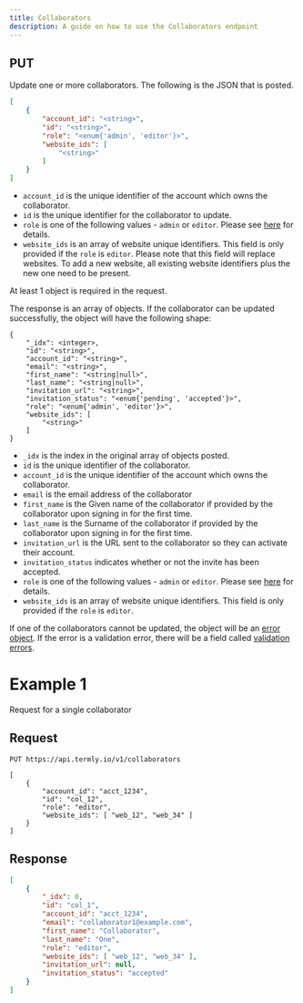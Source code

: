 ```yaml
---
title: Collaborators
description: A guide on how to use the Collaborators endpoint
---
```


## PUT

Update one or more collaborators. The following is the JSON that is posted.

```json
[
	{
		"account_id": "<string>",
		"id": "<string>",
		"role": "<enum{'admin', 'editor'}>",
		"website_ids": [
			"<string>"
		]
	}
]
```

* `account_id` is the unique identifier of the account which owns the collaborator.
* `id` is the unique identifier for the collaborator to update.
* `role` is one of the following values - `admin` or `editor`. Please see [here](../../other/collaborator-roles) for details.
* `website_ids` is an array of website unique identifiers. This field is only provided if the `role` is `editor`. Please note that this field will replace websites. To add a new website, all existing website identifiers plus the new one need to be present.

At least 1 object is required in the request.

The response is an array of objects. If the collaborator can be updated successfully, the object will have the following shape:

```
{
	"_idx": <integer>,
	"id": "<string>",
	"account_id": "<string>",
	"email": "<string>",
	"first_name": "<string|null>",
	"last_name": "<string|null>",
	"invitation_url": "<string>",
	"invitation_status": "<enum{'pending', 'accepted'}>",
	"role": "<enum{'admin', 'editor'}>",
	"website_ids": [
		"<string>"
	]
}
```

* `_idx` is the index in the original array of objects posted.
* `id` is the unique identifier of the collaborator.
* `account_id` is the unique identifier of the account which owns the collaborator.
* `email` is the email address of the collaborator
* `first_name` is the Given name of the collaborator if provided by the collaborator upon signing in for the first time.
* `last_name` is the Surname of the collaborator if provided by the collaborator upon signing in for the first time.
* `invitation_url` is the URL sent to the collaborator so they can activate their account.
* `invitation_status` indicates whether or not the invite has been accepted.
* `role` is one of the following values - `admin` or `editor`. Please see [here](../../other/collaborator-roles) for details.
* `website_ids` is an array of website unique identifiers. This field is only provided if the `role` is `editor`.

If one of the collaborators cannot be updated, the object will be an [error object](../../other/error-object). If the error is a validation error, there will be a field called [validation errors](../../other/validation-error-object).

# Example 1
Request for a single collaborator

## Request
```shell
PUT https://api.termly.io/v1/collaborators

[
	{
		"account_id": "acct_1234",
		"id": "col_12",
		"role": "editor",
		"website_ids": [ "web_12", "web_34" ]
	}
]

```

## Response
```json
[
	{
		"_idx": 0,
		"id": "col_1",
		"account_id": "acct_1234",
		"email": "collaborator1@example.com",
		"first_name": "Collaborator",
		"last_name": "One",
		"role": "editor",
		"website_ids": [ "web_12", "web_34" ],
		"invitation_url": null,
		"invitation_status": "accepted"
	}
]
```

